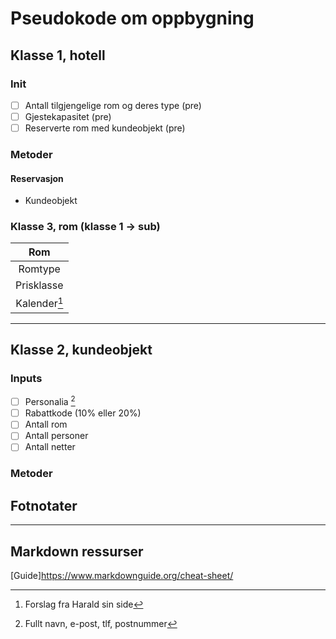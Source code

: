 # Pseudokode om oppbygning

## Klasse 1, hotell
### Init
- [ ] Antall tilgjengelige rom og deres type (pre)
- [ ] Gjestekapasitet (pre)
- [ ] Reserverte rom med kundeobjekt (pre)

### Metoder
#### Reservasjon
- Kundeobjekt

### Klasse 3, rom (klasse 1 -> sub)
| **Rom** |
| :-: |
| Romtype |
| Prisklasse |
| Kalender[^1] |
---

## Klasse 2, kundeobjekt
### Inputs
- [ ] Personalia [^2]
- [ ] Rabattkode (10% eller 20%)
- [ ] Antall rom
- [ ] Antall personer
- [ ] Antall netter

### Metoder

## Fotnotater
[^1]: Forslag fra Harald sin side
[^2]: Fullt navn, e-post, tlf, postnummer

---

## Markdown ressurser
[Guide]https://www.markdownguide.org/cheat-sheet/